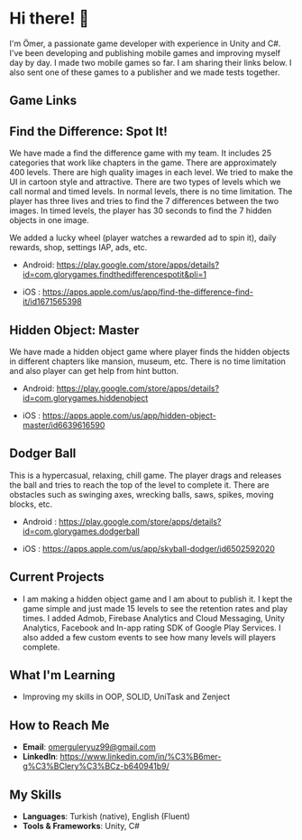# Hi there! 👋

I'm Ömer, a passionate game developer with experience in Unity and C#. I've been developing and publishing mobile games and improving myself day by day.
I made two mobile games so far. I am sharing their links below. I also sent one of these games to a publisher and we made tests together. 

## Game Links
## Find the Difference: Spot It!

We have made a find the difference game with my team. It includes 25 categories that work like chapters in the game. There are approximately 400 levels. There are high quality images in each level. We tried to make the UI 
in cartoon style and attractive. There are two types of levels which we call normal and timed levels. 
In normal levels, there is no time limitation. The player has three lives and tries to find the 7 differences between the two images. In timed levels, the player has 30 seconds to find the 7 hidden objects in one image.

We added a lucky wheel (player watches a rewarded ad to spin it), daily rewards, shop, settings IAP, ads, etc.

- Android: https://play.google.com/store/apps/details?id=com.glorygames.findthedifferencespotit&pli=1

- iOS    : https://apps.apple.com/us/app/find-the-difference-find-it/id1671565398

## Hidden Object: Master

We have made a hidden object game where player finds the hidden objects in different chapters like mansion, museum, etc. There is no time limitation and also player can get help from hint button.

- Android: https://play.google.com/store/apps/details?id=com.glorygames.hiddenobject

- iOS    : https://apps.apple.com/us/app/hidden-object-master/id6639616590

## Dodger Ball

This is a hypercasual, relaxing, chill game. The player drags and releases the ball and tries to reach the top of the level to complete it. There are obstacles such as swinging axes, wrecking balls, saws,
spikes, moving blocks, etc. 

- Android : https://play.google.com/store/apps/details?id=com.glorygames.dodgerball

- iOS     : https://apps.apple.com/us/app/skyball-dodger/id6502592020

## Current Projects

- I am making a hidden object game and I am about to publish it. I kept the game simple and just made 15 levels to see the retention rates and play times.
I added Admob, Firebase Analytics and Cloud Messaging, Unity Analytics, Facebook and In-app rating SDK of Google Play Services.
I also added a few custom events to see how many levels will players complete.

## What I'm Learning

- Improving my skills in OOP, SOLID, UniTask and Zenject

## How to Reach Me

- **Email**: omerguleryuz99@gmail.com
- **LinkedIn**: https://www.linkedin.com/in/%C3%B6mer-g%C3%BClery%C3%BCz-b640941b9/

## My Skills

- **Languages**: Turkish (native), English (Fluent)
- **Tools & Frameworks**: Unity, C#
